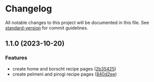 # Changelog

All notable changes to this project will be documented in this file. See [standard-version](https://github.com/conventional-changelog/standard-version) for commit guidelines.

## 1.1.0 (2023-10-20)


### Features

* create home and borscht recipe pages ([2b35425](https://github.com/dmytroivanchuk/odin-recipes/commit/2b354255b6be51148192aeaf49fa602bea8198a4))
* create pelmeni and pirogi recipe pages ([840d2ee](https://github.com/dmytroivanchuk/odin-recipes/commit/840d2ee9f23f004eef2c82cff3e9005a0f707a18))
